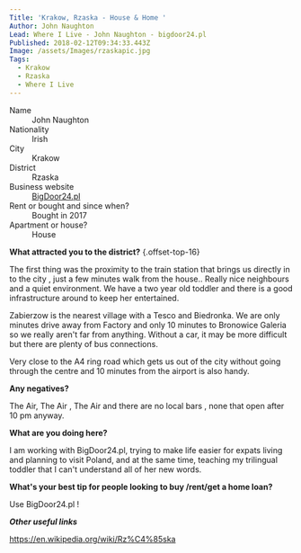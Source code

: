 ```yaml
---
Title: 'Krakow, Rzaska - House & Home '
Author: John Naughton
Lead: Where I Live - John Naughton - bigdoor24.pl
Published: 2018-02-12T09:34:33.443Z
Image: /assets/Images/rzaskapic.jpg
Tags:
  - Krakow
  - Rzaska
  - Where I Live
---
```

<dl class="list-terms-variant-1 text-left">
<dt>Name</dt> 
<dd>John Naughton</dd>

<dt>Nationality</dt> 
<dd>Irish</dd>

<dt>City</dt> 
<dd>Krakow</dd>

<dt>District </dt> 
<dd>Rzaska</dd>

<dt>Business website</dt> 
<dd><a href="https://bigdoor24.pl" target="_blank">BigDoor24.pl</a></dd>

<dt>Rent or bought and since when?</dt> 
<dd>Bought in 2017</dd>

<dt>Apartment or house?</dt>
<dd>House</dd>
</dl>

**What attracted you to the district?** {.offset-top-16}

The first thing was the proximity to the train station that brings us directly in to the city , just a few minutes walk from the house.. Really nice neighbours and a quiet environment. We have a  two year old toddler and there is a good infrastructure around to keep her entertained.

Zabierzow is the nearest village with a Tesco and Biedronka.  We are only minutes drive away from Factory and only 10 minutes to Bronowice Galeria so we really aren't far from anything. Without a car, it may be more difficult but there are plenty of bus connections. 

Very close to the A4 ring road which gets us out of the city without going through the centre and 10 minutes from the airport is also handy.

**Any negatives?**

The Air, The Air , The Air and there are no local bars , none that open after 10 pm anyway.

**What are you doing here?**

I am working with BigDoor24.pl, trying to make life easier for expats living and planning to visit Poland, and at the same time, teaching  my trilingual toddler that I can't understand all of her new words.

**What's your best tip for people looking to buy /rent/get a home loan?**

Use BigDoor24.pl !

_**Other useful links**_

https://en.wikipedia.org/wiki/Rz%C4%85ska
